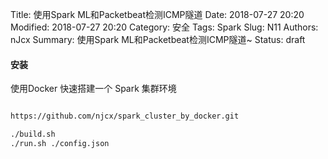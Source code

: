 Title: 使用Spark ML和Packetbeat检测ICMP隧道
Date: 2018-07-27 20:20
Modified: 2018-07-27 20:20
Category: 安全
Tags: Spark
Slug: N11
Authors: nJcx
Summary: 使用Spark ML和Packetbeat检测ICMP隧道~
Status: draft

#### 安装

使用Docker 快速搭建一个 Spark 集群环境

```bash

https://github.com/njcx/spark_cluster_by_docker.git

./build.sh 
./run.sh ./config.json
```

```go

```